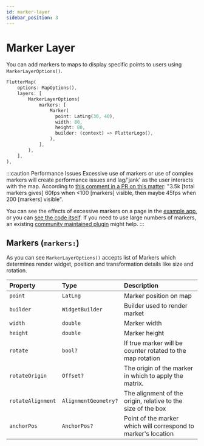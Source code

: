 ```yaml
---
id: marker-layer
sidebar_position: 3
---
```


# Marker Layer

You can add markers to maps to display specific points to users using `MarkerLayerOptions()`.

```dart
FlutterMap(
    options: MapOptions(),
    layers: [
        MarkerLayerOptions(
            markers: [
                Marker(
                  point: LatLng(30, 40),
                  width: 80,
                  height: 80,
                  builder: (context) => FlutterLogo(),
                ),
            ],
        ),
    ],
),
```

:::caution Performance Issues
Excessive use of markers or use of complex markers will create performance issues and lag/'jank' as the user interacts with the map. According to [this comment in a PR on this matter](https://github.com/fleaflet/flutter_map/pull/826#issuecomment-820575346): "3.5k [total markers gives] 60fps when <100 [markers] visible, then maybe 45fps when 200 [markers] visible".

You can see the effects of excessive markers on a page in the [example app](/examples/master-example), or you can [see the code itself](https://github.com/fleaflet/flutter_map/blob/master/example/lib/pages/many_markers.dart). If you need to use large numbers of markers, an existing [community maintained plugin](https://github.com/lpongetti/flutter_map_marker_cluster) might help.
:::

## Markers (`markers:`)

As you can see `MarkerLayerOptions()` accepts list of Markers which determines render widget, position and transformation details like size and rotation.

| Property          | Type                 | Description                                                    |
| :---------------- | :------------------- | :------------------------------------------------------------- |
| `point`           | `LatLng`             | Marker position on map                                         |
| `builder`         | `WidgetBuilder`      | Builder used to render market                                  |
| `width`           | `double`             | Marker width                                                   |
| `height`          | `double`             | Marker height                                                  |
| `rotate`          | `bool?`              | If true marker will be counter rotated to the map rotation     |
| `rotateOrigin`    | `Offset?`            | The origin of the marker in which to apply the matrix.         |
| `rotateAlignment` | `AlignmentGeometry?` | The alignment of the origin, relative to the size of the box   |
| `anchorPos`       | `AnchorPos?`         | Point of the marker which will correspond to marker's location |
